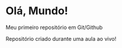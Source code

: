 # Olá, Mundo!
 Meu primeiro repositório em Git/Github


Repositório criado durante uma aula ao vivo!